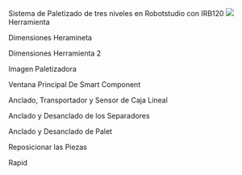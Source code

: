 Sistema de Paletizado de tres niveles en Robotstudio con IRB120
![](https://github.com/Richuelo01/Paletizadora-/blob/master/Multimedia/imagen1.jpg.png)
Herramienta

Dimensiones Heramineta

Dimensiones Herramienta 2

Imagen Paletizadora

Ventana Principal De Smart Component 

Anclado, Transportador y Sensor de Caja Lineal

Anclado y Desanclado de los Separadores

Anclado y Desanclado de Palet

Reposicionar las Piezas

Rapid


